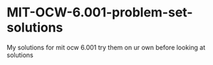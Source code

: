 # MIT-OCW-6.001-problem-set-solutions
My solutions for mit ocw 6.001
try them on ur own before looking at solutions
